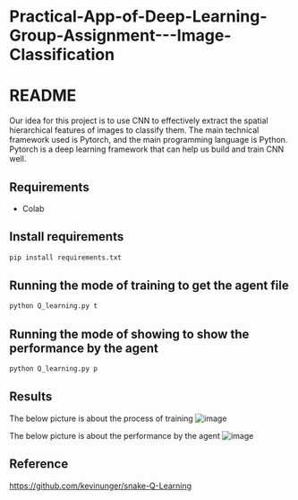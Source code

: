 # Practical-App-of-Deep-Learning-Group-Assignment---Image-Classification
# README
Our idea for this project is to use CNN to effectively extract the spatial
hierarchical features of images to classify them. The main technical framework
used is Pytorch, and the main programming language is Python. Pytorch is a
deep learning framework that can help us build and train CNN well.

## Requirements

- Colab

## Install requirements

```python
pip install requirements.txt
```

## Running the mode of training to get the agent file

```python
python Q_learning.py t
```

## Running the mode of showing to show the performance by the agent

```python
python Q_learning.py p
```

## Results

 The below picture is about the process of training
 ![image](https://github.com/user-attachments/assets/313e58ba-50f5-4558-b832-2456c63b8001)

 The below picture is about the performance by the agent
 ![image](https://github.com/user-attachments/assets/d350aaa7-9d81-42f9-8821-f6b78c2a557c)

## Reference

https://github.com/kevinunger/snake-Q-Learning
